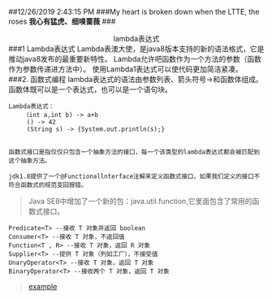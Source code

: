 ##12/26/2019 2:43:15 PM 
###My heart is broken down when the LTTE, the roses
**我心有猛虎、细嗅蔷薇**
###<center>lambda表达式</center>
###1 Lambda表达式
	Lambda表澳大使，是java8版本支持的新的语法格式，它是推动java8发布的最重要新特性。
	Lambda允许吧函数作为一个方法的参数（函数作为参数传递进方法中）。
	使用Lambda1表达式可以使代码更加简洁紧凑。
###2. 函数式编程
	lambda表达式的语法由参数列表、箭头符号->和函数体组成。函数体既可以是一个表达式，也可以是一个语句块。
	
	Lambda表达式：
		（int a,int b) -> a+b
		 () -> 42
		 (String s) -> {System.out.println(s);}	

	
	函数式接口是指仅仅只包含一个抽象方法的接口，每一个该类型的lambda表达式都会被匹配到这个抽象方法。

	jdk1.8提供了一个@Functionallnterface注解来定义函数式接口，如果我们定义的接口不符合函数式的规范变回报错。

>Java SE8中增加了一个新的包：java.util.function,它里面包含了常用的函数式接口。

	Predicate<T> --接收 T 对象并返回 boolean
	Consumer<T> --接收 T 对象，不返回值
	Function<T , R> --接收 T 对象，返回 R 对象
	Supplier<T> --提供 T 对象（列如工厂），不接受值
	UnaryOperator<T> --接收 T 对象，返回 T 对象
	BinaryOperator<T> --接收两个 T 对象，返回 T 对象 

>[example](https://www.runoob.com/java/java8-lambda-expressions.html)
